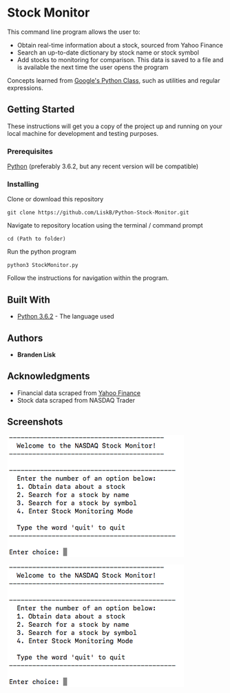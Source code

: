 # Stock Monitor

This command line program allows the user to:
* Obtain real-time information about a stock, sourced from Yahoo Finance
* Search an up-to-date dictionary by stock name or stock symbol
* Add stocks to monitoring for comparison. This data is saved to a file and is available the next time the user opens the program

Concepts learned from [Google's Python Class](https://developers.google.com/edu/python/), such as utilities and regular expressions.

## Getting Started

These instructions will get you a copy of the project up and running on your local machine for development and testing purposes.

### Prerequisites

[Python](https://www.python.org/downloads/) (preferably 3.6.2, but any recent version will be compatible)

### Installing

Clone or download this repository

```
git clone https://github.com/LiskB/Python-Stock-Monitor.git
```

Navigate to repository location using the terminal / command prompt

```
cd (Path to folder)
```

Run the python program

```
python3 StockMonitor.py
```

Follow the instructions for navigation within the program.

## Built With

* [Python 3.6.2](https://www.python.org/) - The language used

## Authors

* **Branden Lisk**

## Acknowledgments

* Financial data scraped from [Yahoo Finance](https://ca.finance.yahoo.com/)
* Stock data scraped from NASDAQ Trader

## Screenshots

![Main Menu Screen](/screenshots/main.png?raw=true)


![Monitoring Screen](/screenshots/main.png?raw=true)